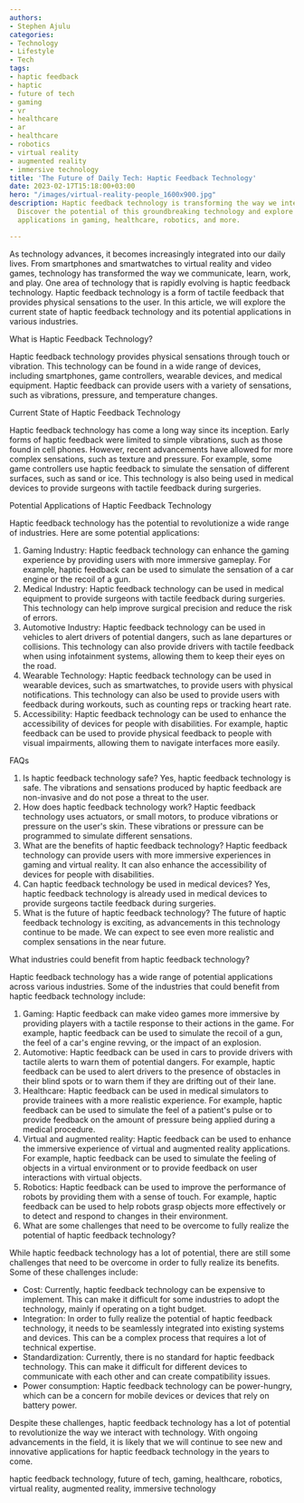 ```yaml
---
authors:
- Stephen Ajulu
categories:
- Technology
- Lifestyle
- Tech
tags:
- haptic feedback
- haptic
- future of tech
- gaming
- vr
- healthcare
- ar
- healthcare
- robotics
- virtual reality
- augmented reality
- immersive technology
title: 'The Future of Daily Tech: Haptic Feedback Technology'
date: 2023-02-17T15:18:00+03:00
hero: "/images/virtual-reality-people_1600x900.jpg"
description: Haptic feedback technology is transforming the way we interact with technology.
  Discover the potential of this groundbreaking technology and explore its exciting
  applications in gaming, healthcare, robotics, and more.

---
```

As technology advances, it becomes increasingly integrated into our daily lives. From smartphones and smartwatches to virtual reality and video games, technology has transformed the way we communicate, learn, work, and play. One area of technology that is rapidly evolving is haptic feedback technology. Haptic feedback technology is a form of tactile feedback that provides physical sensations to the user. In this article, we will explore the current state of haptic feedback technology and its potential applications in various industries.

What is Haptic Feedback Technology?

Haptic feedback technology provides physical sensations through touch or vibration. This technology can be found in a wide range of devices, including smartphones, game controllers, wearable devices, and medical equipment. Haptic feedback can provide users with a variety of sensations, such as vibrations, pressure, and temperature changes.

Current State of Haptic Feedback Technology

Haptic feedback technology has come a long way since its inception. Early forms of haptic feedback were limited to simple vibrations, such as those found in cell phones. However, recent advancements have allowed for more complex sensations, such as texture and pressure. For example, some game controllers use haptic feedback to simulate the sensation of different surfaces, such as sand or ice. This technology is also being used in medical devices to provide surgeons with tactile feedback during surgeries.

Potential Applications of Haptic Feedback Technology

Haptic feedback technology has the potential to revolutionize a wide range of industries. Here are some potential applications:

1. Gaming Industry: Haptic feedback technology can enhance the gaming experience by providing users with more immersive gameplay. For example, haptic feedback can be used to simulate the sensation of a car engine or the recoil of a gun.
2. Medical Industry: Haptic feedback technology can be used in medical equipment to provide surgeons with tactile feedback during surgeries. This technology can help improve surgical precision and reduce the risk of errors.
3. Automotive Industry: Haptic feedback technology can be used in vehicles to alert drivers of potential dangers, such as lane departures or collisions. This technology can also provide drivers with tactile feedback when using infotainment systems, allowing them to keep their eyes on the road.
4. Wearable Technology: Haptic feedback technology can be used in wearable devices, such as smartwatches, to provide users with physical notifications. This technology can also be used to provide users with feedback during workouts, such as counting reps or tracking heart rate.
5. Accessibility: Haptic feedback technology can be used to enhance the accessibility of devices for people with disabilities. For example, haptic feedback can be used to provide physical feedback to people with visual impairments, allowing them to navigate interfaces more easily.

FAQs

1. Is haptic feedback technology safe? Yes, haptic feedback technology is safe. The vibrations and sensations produced by haptic feedback are non-invasive and do not pose a threat to the user.
2. How does haptic feedback technology work? Haptic feedback technology uses actuators, or small motors, to produce vibrations or pressure on the user's skin. These vibrations or pressure can be programmed to simulate different sensations.
3. What are the benefits of haptic feedback technology? Haptic feedback technology can provide users with more immersive experiences in gaming and virtual reality. It can also enhance the accessibility of devices for people with disabilities.
4. Can haptic feedback technology be used in medical devices? Yes, haptic feedback technology is already used in medical devices to provide surgeons tactile feedback during surgeries.
5. What is the future of haptic feedback technology? The future of haptic feedback technology is exciting, as advancements in this technology continue to be made. We can expect to see even more realistic and complex sensations in the near future.

What industries could benefit from haptic feedback technology? 

Haptic feedback technology has a wide range of potential applications across various industries. Some of the industries that could benefit from haptic feedback technology include:

1. Gaming: Haptic feedback can make video games more immersive by providing players with a tactile response to their actions in the game. For example, haptic feedback can be used to simulate the recoil of a gun, the feel of a car's engine revving, or the impact of an explosion.
2. Automotive: Haptic feedback can be used in cars to provide drivers with tactile alerts to warn them of potential dangers. For example, haptic feedback can be used to alert drivers to the presence of obstacles in their blind spots or to warn them if they are drifting out of their lane.
3. Healthcare: Haptic feedback can be used in medical simulators to provide trainees with a more realistic experience. For example, haptic feedback can be used to simulate the feel of a patient's pulse or to provide feedback on the amount of pressure being applied during a medical procedure.
4. Virtual and augmented reality: Haptic feedback can be used to enhance the immersive experience of virtual and augmented reality applications. For example, haptic feedback can be used to simulate the feeling of objects in a virtual environment or to provide feedback on user interactions with virtual objects.
5. Robotics: Haptic feedback can be used to improve the performance of robots by providing them with a sense of touch. For example, haptic feedback can be used to help robots grasp objects more effectively or to detect and respond to changes in their environment.
6. What are some challenges that need to be overcome to fully realize the potential of haptic feedback technology?

While haptic feedback technology has a lot of potential, there are still some challenges that need to be overcome in order to fully realize its benefits. Some of these challenges include:

* Cost: Currently, haptic feedback technology can be expensive to implement. This can make it difficult for some industries to adopt the technology, mainly if operating on a tight budget.
* Integration: In order to fully realize the potential of haptic feedback technology, it needs to be seamlessly integrated into existing systems and devices. This can be a complex process that requires a lot of technical expertise.
* Standardization: Currently, there is no standard for haptic feedback technology. This can make it difficult for different devices to communicate with each other and can create compatibility issues.
* Power consumption: Haptic feedback technology can be power-hungry, which can be a concern for mobile devices or devices that rely on battery power.

Despite these challenges, haptic feedback technology has a lot of potential to revolutionize the way we interact with technology. With ongoing advancements in the field, it is likely that we will continue to see new and innovative applications for haptic feedback technology in the years to come.

haptic feedback technology, future of tech, gaming, healthcare, robotics, virtual reality, augmented reality, immersive technology